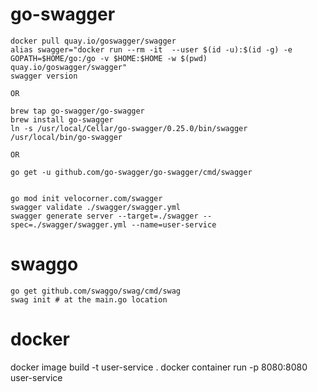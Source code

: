 # go-swagger

```shell
docker pull quay.io/goswagger/swagger
alias swagger="docker run --rm -it  --user $(id -u):$(id -g) -e GOPATH=$HOME/go:/go -v $HOME:$HOME -w $(pwd) quay.io/goswagger/swagger"
swagger version

OR

brew tap go-swagger/go-swagger
brew install go-swagger
ln -s /usr/local/Cellar/go-swagger/0.25.0/bin/swagger /usr/local/bin/go-swagger

OR

go get -u github.com/go-swagger/go-swagger/cmd/swagger


go mod init velocorner.com/swagger
swagger validate ./swagger/swagger.yml
swagger generate server --target=./swagger --spec=./swagger/swagger.yml --name=user-service
```

# swaggo
```shell
go get github.com/swaggo/swag/cmd/swag
swag init # at the main.go location
```

# docker

docker image build -t user-service .
docker container run -p 8080:8080 user-service
```
